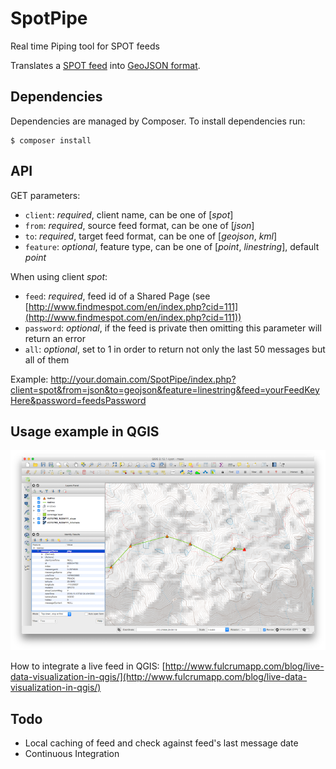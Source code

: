 # SpotPipe
Real time Piping tool for SPOT feeds

Translates a [SPOT feed](https://faq.findmespot.com/index.php?action=showEntry&data=69) into [GeoJSON format](http://www.geojson.org/geojson-spec.html).

## Dependencies
Dependencies are managed by Composer.
To install dependencies run:
```
$ composer install
```

## API
GET parameters:

 - `client`: *required*, client name, can be one of [*spot*]
 - `from`: *required*, source feed format, can be one of [*json*]
 - `to`: *required*, target feed format, can be one of [*geojson*, *kml*] 
 - `feature`: *optional*, feature type, can be one of [*point*, *linestring*], default *point*
 
When using client *spot*:

 - `feed`: *required*, feed id of a Shared Page (see [http://www.findmespot.com/en/index.php?cid=111](http://www.findmespot.com/en/index.php?cid=111))
 - `password`: *optional*, if the feed is private then omitting this parameter will return an error
 - `all`: *optional*, set to 1 in order to return not only the last 50 messages but all of them
 
 Example:
 http://your.domain.com/SpotPipe/index.php?client=spot&from=json&to=geojson&feature=linestring&feed=yourFeedKeyHere&password=feedsPassword
 
## Usage example in QGIS
![Example](res/screenshot1.png)

How to integrate a live feed in QGIS: [http://www.fulcrumapp.com/blog/live-data-visualization-in-qgis/](http://www.fulcrumapp.com/blog/live-data-visualization-in-qgis/)

## Todo
                          
  * Local caching of feed and check against feed's last message date
  * Continuous Integration